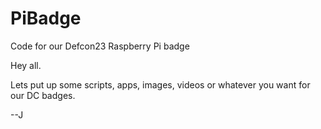 # PiBadge
Code for our Defcon23 Raspberry Pi badge


Hey all.

Lets put up some scripts, apps, images, videos or whatever you want for our DC badges.

--J
